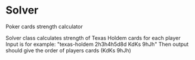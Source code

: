 # Solver
Poker cards strength calculator

Solver class calculates strength of Texas Holdem cards for each player
Input is for example: "texas-holdem 2h3h4h5d8d KdKs 9hJh"
Then output should give the order of players cards (KdKs 9hJh)

